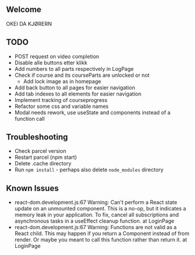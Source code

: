## Welcome
OKEI DA KJØRERN

## TODO
* POST request on video completion
* Disable alle buttons etter klikk
* Add numbers to all parts respectively in LogPage
* Check if course and its courseParts are unlocked or not
    * Add lock image as in homepage
* Add back button to all pages for easier navigation
* Add tab indexes to all elements for easier navigation
* Implement tracking of courseprogress
* Refactor some css and variable names
* Modal needs rework, use useState and components instead of a function call

## Troubleshooting

* Check parcel version
* Restart parcel (npm start)
* Delete .cache directory
* Run `npm install` - perhaps also delete `node_modules` directory

## Known Issues
* react-dom.development.js:67 Warning: Can't perform a React state update on an unmounted component. This is a no-op, but it indicates a memory leak in your application. To fix, cancel all subscriptions and asynchronous tasks in a useEffect cleanup function.
      at LoginPage
* react-dom.development.js:67 Warning: Functions are not valid as a React child. This may happen if you return a Component instead of <Component /> from render. Or maybe you meant to call this function rather than return it.
      at LoginPage